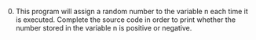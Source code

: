 0. This program will assign a random number to the variable n each time it is executed. Complete the source code in order to print whether the number stored in the variable n is positive or negative.